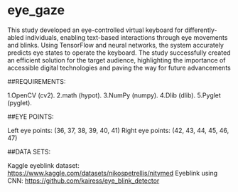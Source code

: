# eye_gaze


This study developed an eye-controlled virtual keyboard for differently-abled individuals, enabling text-based interactions through eye movements and blinks. Using TensorFlow and neural networks, the system accurately predicts eye states to operate the keyboard. The study successfully created an efficient solution for the target audience, highlighting the importance of accessible digital technologies and paving the way for future advancements



##REQUIREMENTS:

1.OpenCV (cv2).
2.math (hypot).
3.NumPy (numpy).
4.Dlib (dlib).
5.Pyglet (pyglet).


##EYE POINTS:

Left eye points: (36, 37, 38, 39, 40, 41)
Right eye points: (42, 43, 44, 45, 46, 47)


##DATA SETS: 


Kaggle eyeblink dataset:   https://www.kaggle.com/datasets/nikospetrellis/nitymed
Eyeblink using CNN: https://github.com/kairess/eye_blink_detector

